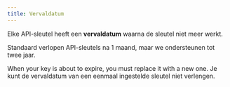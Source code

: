 ```yaml
---
title: Vervaldatum
---
```


Elke API-sleutel heeft een **vervaldatum** waarna de sleutel niet meer werkt.

Standaard verlopen API-sleutels na 1 maand, maar we ondersteunen tot twee jaar.

<Note>
When your key is about to expire, you must replace it with a new one. 
Je kunt de vervaldatum van een eenmaal ingestelde sleutel niet verlengen.
</Note>
